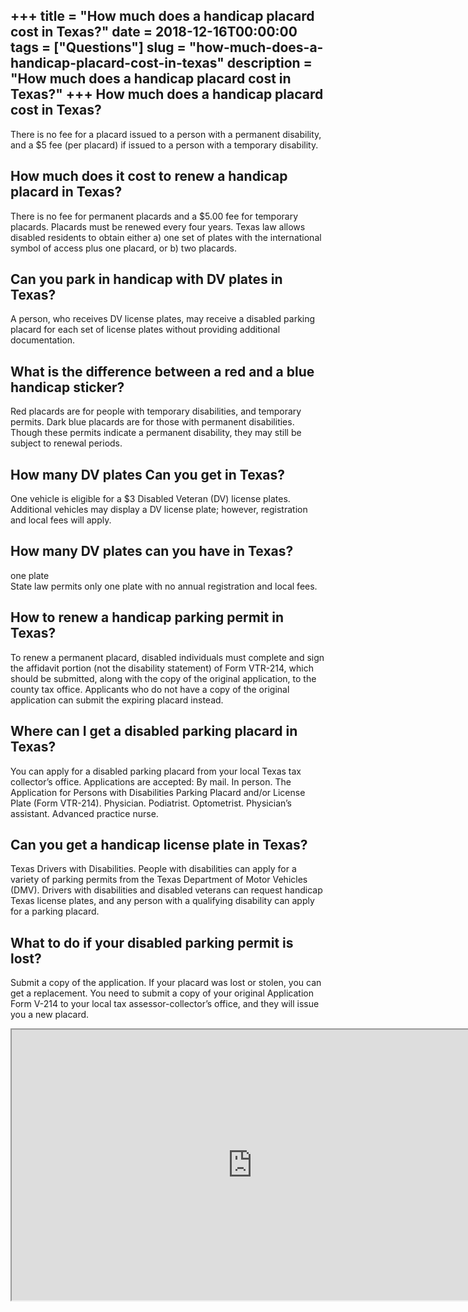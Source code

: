 +++
title = "How much does a handicap placard cost in Texas?"
date = 2018-12-16T00:00:00
tags = ["Questions"]
slug = "how-much-does-a-handicap-placard-cost-in-texas"
description = "How much does a handicap placard cost in Texas?"
+++
How much does a handicap placard cost in Texas?
-----------------------------------------------

There is no fee for a placard issued to a person with a permanent disability, and a $5 fee (per placard) if issued to a person with a temporary disability.

How much does it cost to renew a handicap placard in Texas?
-----------------------------------------------------------

There is no fee for permanent placards and a $5.00 fee for temporary placards. Placards must be renewed every four years. Texas law allows disabled residents to obtain either a) one set of plates with the international symbol of access plus one placard, or b) two placards.

Can you park in handicap with DV plates in Texas?
-------------------------------------------------

A person, who receives DV license plates, may receive a disabled parking placard for each set of license plates without providing additional documentation.

What is the difference between a red and a blue handicap sticker?
-----------------------------------------------------------------

Red placards are for people with temporary disabilities, and temporary permits. Dark blue placards are for those with permanent disabilities. Though these permits indicate a permanent disability, they may still be subject to renewal periods.

How many DV plates Can you get in Texas?
----------------------------------------

One vehicle is eligible for a $3 Disabled Veteran (DV) license plates. Additional vehicles may display a DV license plate; however, registration and local fees will apply.

How many DV plates can you have in Texas?
-----------------------------------------

one plate  
State law permits only one plate with no annual registration and local fees.

How to renew a handicap parking permit in Texas?
------------------------------------------------

To renew a permanent placard, disabled individuals must complete and sign the affidavit portion (not the disability statement) of Form VTR-214, which should be submitted, along with the copy of the original application, to the county tax office. Applicants who do not have a copy of the original application can submit the expiring placard instead.

Where can I get a disabled parking placard in Texas?
----------------------------------------------------

You can apply for a disabled parking placard from your local Texas tax collector’s office. Applications are accepted: By mail. In person. The Application for Persons with Disabilities Parking Placard and/or License Plate (Form VTR-214). Physician. Podiatrist. Optometrist. Physician’s assistant. Advanced practice nurse.

Can you get a handicap license plate in Texas?
----------------------------------------------

Texas Drivers with Disabilities. People with disabilities can apply for a variety of parking permits from the Texas Department of Motor Vehicles (DMV). Drivers with disabilities and disabled veterans can request handicap Texas license plates, and any person with a qualifying disability can apply for a parking placard.

What to do if your disabled parking permit is lost?
---------------------------------------------------

Submit a copy of the application. If your placard was lost or stolen, you can get a replacement. You need to submit a copy of your original Application Form V-214 to your local tax assessor-collector’s office, and they will issue you a new placard.

<iframe allow="accelerometer; autoplay; clipboard-write; encrypted-media; gyroscope; picture-in-picture" allowfullscreen="" class="__youtube_prefs__  epyt-is-override  no-lazyload" data-no-lazy="1" data-origheight="433" data-origwidth="770" data-skipgform_ajax_framebjll="" height="433" id="_ytid_88137" loading="lazy" src="https://www.youtube.com/embed/HfWtgoCPEHI?enablejsapi=1&autoplay=0&cc_load_policy=0&cc_lang_pref=&iv_load_policy=1&loop=0&modestbranding=0&rel=1&fs=1&playsinline=0&autohide=2&theme=dark&color=red&controls=1&" title="YouTube player" width="770"></iframe>